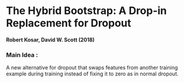 # The Hybrid Bootstrap: A Drop-in Replacement for Dropout
#### Robert Kosar, David W. Scott (2018)

### Main Idea :
A new alternative for dropout that swaps features from another training example during training instead of fixing it to zero as in normal dropout.
